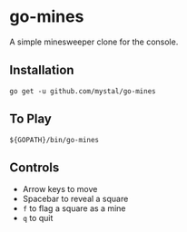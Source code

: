 go-mines
========
A simple minesweeper clone for the console.

Installation
------------
    go get -u github.com/mystal/go-mines

To Play
-------
    ${GOPATH}/bin/go-mines

Controls
--------
* Arrow keys to move
* Spacebar to reveal a square
* `f` to flag a square as a mine
* `q` to quit

